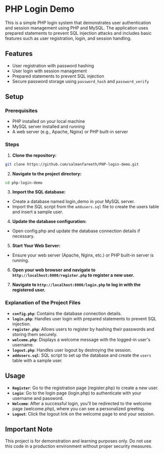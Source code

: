 # PHP Login Demo

This is a simple PHP login system that demonstrates user authentication and session management using PHP and MySQL. The application uses prepared statements to prevent SQL injection attacks and includes basic features such as user registration, login, and session handling.

## Features

- User registration with password hashing
- User login with session management
- Prepared statements to prevent SQL injection
- Secure password storage using `password_hash` and `password_verify`

## Setup

### Prerequisites

- PHP installed on your local machine
- MySQL server installed and running
- A web server (e.g., Apache, Nginx) or PHP built-in server

### Steps

1. **Clone the repository:**

```bash
git clone https://github.com/salmanfareeth/PHP-login-demo.git
```

2. **Navigate to the project directory:**

```bash
cd php-login-demo
```

3. **Import the SQL database:**

  - Create a database named login_demo in your MySQL server.
  - Import the SQL script from the `addusers.sql` file to create the users table and insert a sample user.

4. **Update the database configuration:**

  - Open config.php and update the database connection details if necessary.

5. **Start Your Web Server:**

  - Ensure your web server (Apache, Nginx, etc.) or PHP built-in server is running.
  
6. **Open your web browser and navigate to `http://localhost:8000/register.php` to register a new user.**

7. **Navigate to `http://localhost:8000/login.php` to log in with the registered user.**


### Explanation of the Project Files

- **`config.php`**: Contains the database connection details.
- **`login.php`**: Handles user login with prepared statements to prevent SQL injection.
- **`register.php`**: Allows users to register by hashing their passwords and storing them securely.
- **`welcome.php`**: Displays a welcome message with the logged-in user's username.
- **`logout.php`**: Handles user logout by destroying the session.
- **`addusers.sql`**: SQL script to set up the database and create the `users` table with a sample user.


## Usage
- **`Register`**: Go to the registration page (register.php) to create a new user.
- **`Login`**: Go to the login page (login.php) to authenticate with your username and password.
- **`Welcome`**: After a successful login, you'll be redirected to the welcome page (welcome.php), where you can see a personalized greeting.
- **`Logout`**: Click the logout link on the welcome page to end your session.


## Important Note

This project is for demonstration and learning purposes only. Do not use this code in a production environment without proper security measures.

